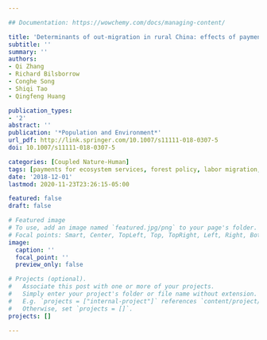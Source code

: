 ```yaml
---

## Documentation: https://wowchemy.com/docs/managing-content/

title: 'Determinants of out-migration in rural China: effects of payments for ecosystem services'
subtitle: ''
summary: ''
authors:
- Qi Zhang
- Richard Bilsborrow
- Conghe Song
- Shiqi Tao
- Qingfeng Huang

publication_types:
- '2'
abstract: ''
publication: '*Population and Environment*'
url_pdf: http://link.springer.com/10.1007/s11111-018-0307-5
doi: 10.1007/s11111-018-0307-5

categories: [Coupled Nature-Human]
tags: [payments for ecosystem services, forest policy, labor migration, social-ecological dynamics]
date: '2018-12-01'
lastmod: 2020-11-23T23:26:15-05:00

featured: false
draft: false

# Featured image
# To use, add an image named `featured.jpg/png` to your page's folder.
# Focal points: Smart, Center, TopLeft, Top, TopRight, Left, Right, BottomLeft, Bottom, BottomRight.
image:
  caption: ''
  focal_point: ''
  preview_only: false

# Projects (optional).
#   Associate this post with one or more of your projects.
#   Simply enter your project's folder or file name without extension.
#   E.g. `projects = ["internal-project"]` references `content/project/deep-learning/index.md`.
#   Otherwise, set `projects = []`.
projects: []

---
```

